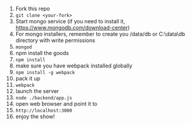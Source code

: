 1. Fork this repo
1. `git clone <your-fork>`
1. Start mongo service (if you need to install it, https://www.mongodb.com/download-center)
1. For mongo installers, remember to create you /data/db or C:\data\db directory with write permissions
1. `mongod`
1. npm install the goods
1. `npm install`
1. make sure you have webpack installed globally
1. `npm install -g webpack`
1. pack it up
1. `webpack`
1. launch the server
1. `node ./backend/app.js`
1. open web browser and point it to
1. `http://localhost:3000`
1. enjoy the show!
